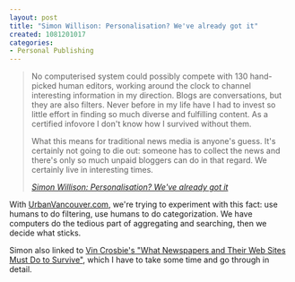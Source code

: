 ```yaml
--- 
layout: post
title: "Simon Willison: Personalisation? We've already got it"
created: 1081201017
categories: 
- Personal Publishing
---
```

<blockquote><p>No computerised system could possibly compete with 130 hand-picked human editors, working around the clock to channel interesting information in my direction. Blogs are conversations, but they are also filters. Never before in my life have I had to invest so little effort in finding so much diverse  and fulfilling content. As a certified infovore I don't know how I survived without them.</p><p>What this means for traditional news media is anyone's guess. It's certainly not going to die out: someone has to collect the news and there's only so much unpaid bloggers can do in that regard. We certainly live in interesting times.</p><cite><a href="http://simon.incutio.com/archive/2004/04/05/blogsAsFilters">Simon Willison: Personalisation? We've already got it</a></cite></blockquote>

<p>With <a href="http://www.urbanvancouver.com" title="Vancouver news">UrbanVancouver.com</a>, we're trying to experiment with this fact: use humans to do filtering, use humans to do categorization. We have computers do the tedious part of aggregating and searching, then we decide what sticks.</p>

<p>Simon also linked to <a href="http://www.ojr.org/ojr/business/1078349998.php">Vin Crosbie's "What Newspapers and Their Web Sites Must Do to Survive"</a>, which I have to take some time and go through in detail.</p>
